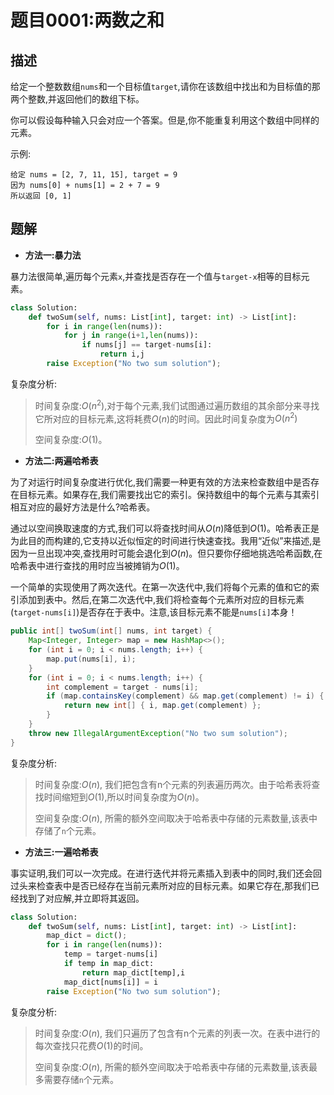 # 题目0001:两数之和

## 描述

给定一个整数数组`nums`和一个目标值`target`,请你在该数组中找出和为目标值的那两个整数,并返回他们的数组下标。

你可以假设每种输入只会对应一个答案。但是,你不能重复利用这个数组中同样的元素。

示例:

```
给定 nums = [2, 7, 11, 15], target = 9
因为 nums[0] + nums[1] = 2 + 7 = 9
所以返回 [0, 1]
```

## 题解

* **方法一:暴力法**

暴力法很简单,遍历每个元素`x`,并查找是否存在一个值与`target-x`相等的目标元素。

```python
class Solution:
    def twoSum(self, nums: List[int], target: int) -> List[int]:
        for i in range(len(nums)):
            for j in range(i+1,len(nums)):
                if nums[j] == target-nums[i]:
                    return i,j
        raise Exception("No two sum solution");
```

复杂度分析:

> 时间复杂度:$O(n^2)$,对于每个元素,我们试图通过遍历数组的其余部分来寻找它所对应的目标元素,这将耗费$O(n)$的时间。因此时间复杂度为$O(n^2)$
>
> 空间复杂度:$O(1)$。

* **方法二:两遍哈希表**

为了对运行时间复杂度进行优化,我们需要一种更有效的方法来检查数组中是否存在目标元素。如果存在,我们需要找出它的索引。保持数组中的每个元素与其索引相互对应的最好方法是什么?哈希表。

通过以空间换取速度的方式,我们可以将查找时间从$O(n)$降低到$O(1)$。哈希表正是为此目的而构建的,它支持以近似恒定的时间进行快速查找。我用“近似”来描述,是因为一旦出现冲突,查找用时可能会退化到$O(n)$。但只要你仔细地挑选哈希函数,在哈希表中进行查找的用时应当被摊销为$O(1)$。

一个简单的实现使用了两次迭代。在第一次迭代中,我们将每个元素的值和它的索引添加到表中。然后,在第二次迭代中,我们将检查每个元素所对应的目标元素(`target-nums[i]`)是否存在于表中。注意,该目标元素不能是`nums[i]`本身！

```java
public int[] twoSum(int[] nums, int target) {
    Map<Integer, Integer> map = new HashMap<>();
    for (int i = 0; i < nums.length; i++) {
        map.put(nums[i], i);
    }
    for (int i = 0; i < nums.length; i++) {
        int complement = target - nums[i];
        if (map.containsKey(complement) && map.get(complement) != i) {
            return new int[] { i, map.get(complement) };
        }
    }
    throw new IllegalArgumentException("No two sum solution");
}
```

复杂度分析:

> 时间复杂度:$O(n)$, 我们把包含有n个元素的列表遍历两次。由于哈希表将查找时间缩短到$O(1)$,所以时间复杂度为$O(n)$。
>
> 空间复杂度:$O(n)$, 所需的额外空间取决于哈希表中存储的元素数量,该表中存储了`n`个元素。

* **方法三:一遍哈希表**

事实证明,我们可以一次完成。在进行迭代并将元素插入到表中的同时,我们还会回过头来检查表中是否已经存在当前元素所对应的目标元素。如果它存在,那我们已经找到了对应解,并立即将其返回。

```python
class Solution:
    def twoSum(self, nums: List[int], target: int) -> List[int]:
        map_dict = dict();
        for i in range(len(nums)):
            temp = target-nums[i]
            if temp in map_dict:
                return map_dict[temp],i
            map_dict[nums[i]] = i
        raise Exception("No two sum solution");
```

复杂度分析:

> 时间复杂度:$O(n)$, 我们只遍历了包含有n个元素的列表一次。在表中进行的每次查找只花费$O(1)$的时间。
> 
> 空间复杂度:$O(n)$, 所需的额外空间取决于哈希表中存储的元素数量,该表最多需要存储`n`个元素。